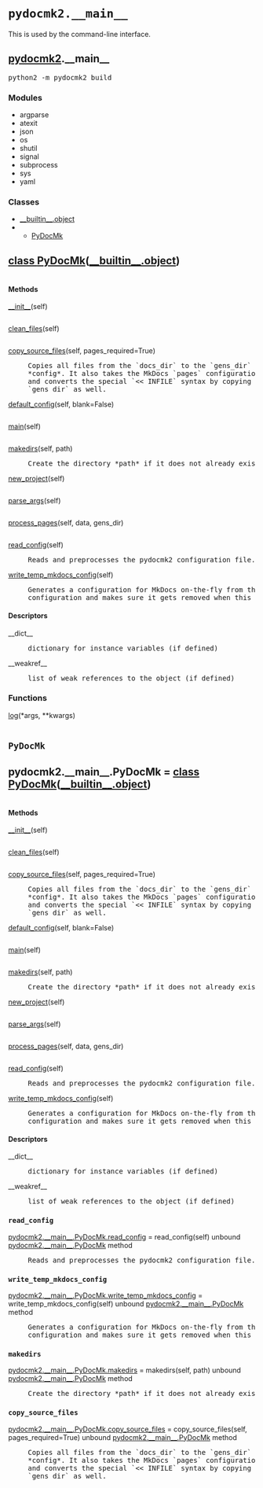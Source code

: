 

<a name="pydocmk2.__main__"></a>

# `pydocmk2.__main__`




 This is used by the command-line interface. 


<h2><a href="./pydocmk2.html">pydocmk2</a>.__main__</h2> <div class="module">  <div class="docstring">

<pre class="doc" markdown="0">python2 -m pydocmk2 build</pre>

</div>  <div class="modules"><h3>Modules</h3><ul class="list"><li>argparse</li><li>atexit</li><li>json</li><li>os</li><li>shutil</li><li>signal</li><li>subprocess</li><li>sys</li><li>yaml</li></ul></div>  <div class="classes"><h3>Classes</h3><ul class="tree"><li><span class="class-name"><a href="./__builtin__.html#object">__builtin__.object</a></span></li><li><ul class="tree"><li><span class="class-name"><a href="./pydocmk2.__main__.html#PyDocMk">PyDocMk</a></span></li></ul></li></ul><dl class="classes"><dt class="class"><h2><a name="PyDocMk" href="#PyDocMk">class <span class="class-name">PyDocMk</span></a>(<a href="./__builtin__.html#object">__builtin__.object</a>)</h2></dt><dd class="class"><dd>


<pre class="doc" markdown="0"></pre>


</dd><h4 class="head-methods">Methods </h4><dl class="function"><dt><a name="PyDocMk-__init__" href="#PyDocMk-__init__"><span class="function-name">__init__</span></a><span class="argspec">(self)</span></dt><dd>

<pre class="doc" markdown="0"></pre>

</dd></dl>
<dl class="function"><dt><a name="PyDocMk-clean_files" href="#PyDocMk-clean_files"><span class="function-name">clean_files</span></a><span class="argspec">(self)</span></dt><dd>

<pre class="doc" markdown="0"></pre>

</dd></dl>
<dl class="function"><dt><a name="PyDocMk-copy_source_files" href="#PyDocMk-copy_source_files"><span class="function-name">copy_source_files</span></a><span class="argspec">(self, pages_required<span class="parameter-default">=True</span>)</span></dt><dd>

<pre class="doc" markdown="0">Copies all files from the `docs_dir` to the `gens_dir` defined in the
*config*. It also takes the MkDocs `pages` configuration into account
and converts the special `<< INFILE` syntax by copying them to the
`gens_dir` as well.</pre>

</dd></dl>
<dl class="function"><dt><a name="PyDocMk-default_config" href="#PyDocMk-default_config"><span class="function-name">default_config</span></a><span class="argspec">(self, blank<span class="parameter-default">=False</span>)</span></dt><dd>

<pre class="doc" markdown="0"></pre>

</dd></dl>
<dl class="function"><dt><a name="PyDocMk-main" href="#PyDocMk-main"><span class="function-name">main</span></a><span class="argspec">(self)</span></dt><dd>

<pre class="doc" markdown="0"></pre>

</dd></dl>
<dl class="function"><dt><a name="PyDocMk-makedirs" href="#PyDocMk-makedirs"><span class="function-name">makedirs</span></a><span class="argspec">(self, path)</span></dt><dd>

<pre class="doc" markdown="0">Create the directory *path* if it does not already exist.</pre>

</dd></dl>
<dl class="function"><dt><a name="PyDocMk-new_project" href="#PyDocMk-new_project"><span class="function-name">new_project</span></a><span class="argspec">(self)</span></dt><dd>

<pre class="doc" markdown="0"></pre>

</dd></dl>
<dl class="function"><dt><a name="PyDocMk-parse_args" href="#PyDocMk-parse_args"><span class="function-name">parse_args</span></a><span class="argspec">(self)</span></dt><dd>

<pre class="doc" markdown="0"></pre>

</dd></dl>
<dl class="function"><dt><a name="PyDocMk-process_pages" href="#PyDocMk-process_pages"><span class="function-name">process_pages</span></a><span class="argspec">(self, data, gens_dir)</span></dt><dd>

<pre class="doc" markdown="0"></pre>

</dd></dl>
<dl class="function"><dt><a name="PyDocMk-read_config" href="#PyDocMk-read_config"><span class="function-name">read_config</span></a><span class="argspec">(self)</span></dt><dd>

<pre class="doc" markdown="0">Reads and preprocesses the pydocmk2 configuration file.</pre>

</dd></dl>
<dl class="function"><dt><a name="PyDocMk-write_temp_mkdocs_config" href="#PyDocMk-write_temp_mkdocs_config"><span class="function-name">write_temp_mkdocs_config</span></a><span class="argspec">(self)</span></dt><dd>

<pre class="doc" markdown="0">Generates a configuration for MkDocs on-the-fly from the pydocmk2
configuration and makes sure it gets removed when this program exists.</pre>

</dd></dl>

  <h4 class="head-desc">Descriptors </h4><dl class="descriptor"><dt>__dict__</dt>
<dd>

<pre class="doc" markdown="0">dictionary for instance variables (if defined)</pre>

</dd>
</dl>
<dl class="descriptor"><dt>__weakref__</dt>
<dd>

<pre class="doc" markdown="0">list of weak references to the object (if defined)</pre>

</dd>
</dl>
</dd></dl></div>  <div class="functions"><h3>Functions</h3><dl class="functions"><dl class="function"><dt><a name="-log" href="#-log"><span class="function-name">log</span></a><span class="argspec">(*args, **kwargs)</span></dt><dd>

<pre class="doc" markdown="0"></pre>

</dd></dl>
</dl></div></div>


<a name="pydocmk2.__main__.PyDocMk"></a>

## `PyDocMk`


<dt class="class"><h2><span class="class-name">pydocmk2.__main__.PyDocMk</span> = <a name="pydocmk2.__main__.PyDocMk" href="#pydocmk2.__main__.PyDocMk">class PyDocMk</a>(<a href="./__builtin__.html#object">__builtin__.object</a>)</h2></dt><dd class="class"><dd>


<pre class="doc" markdown="0"></pre>


</dd><h4 class="head-methods">Methods </h4><dl class="function"><dt><a name="PyDocMk-__init__" href="#PyDocMk-__init__"><span class="function-name">__init__</span></a><span class="argspec">(self)</span></dt><dd>

<pre class="doc" markdown="0"></pre>

</dd></dl>
<dl class="function"><dt><a name="PyDocMk-clean_files" href="#PyDocMk-clean_files"><span class="function-name">clean_files</span></a><span class="argspec">(self)</span></dt><dd>

<pre class="doc" markdown="0"></pre>

</dd></dl>
<dl class="function"><dt><a name="PyDocMk-copy_source_files" href="#PyDocMk-copy_source_files"><span class="function-name">copy_source_files</span></a><span class="argspec">(self, pages_required<span class="parameter-default">=True</span>)</span></dt><dd>

<pre class="doc" markdown="0">Copies all files from the `docs_dir` to the `gens_dir` defined in the
*config*. It also takes the MkDocs `pages` configuration into account
and converts the special `<< INFILE` syntax by copying them to the
`gens_dir` as well.</pre>

</dd></dl>
<dl class="function"><dt><a name="PyDocMk-default_config" href="#PyDocMk-default_config"><span class="function-name">default_config</span></a><span class="argspec">(self, blank<span class="parameter-default">=False</span>)</span></dt><dd>

<pre class="doc" markdown="0"></pre>

</dd></dl>
<dl class="function"><dt><a name="PyDocMk-main" href="#PyDocMk-main"><span class="function-name">main</span></a><span class="argspec">(self)</span></dt><dd>

<pre class="doc" markdown="0"></pre>

</dd></dl>
<dl class="function"><dt><a name="PyDocMk-makedirs" href="#PyDocMk-makedirs"><span class="function-name">makedirs</span></a><span class="argspec">(self, path)</span></dt><dd>

<pre class="doc" markdown="0">Create the directory *path* if it does not already exist.</pre>

</dd></dl>
<dl class="function"><dt><a name="PyDocMk-new_project" href="#PyDocMk-new_project"><span class="function-name">new_project</span></a><span class="argspec">(self)</span></dt><dd>

<pre class="doc" markdown="0"></pre>

</dd></dl>
<dl class="function"><dt><a name="PyDocMk-parse_args" href="#PyDocMk-parse_args"><span class="function-name">parse_args</span></a><span class="argspec">(self)</span></dt><dd>

<pre class="doc" markdown="0"></pre>

</dd></dl>
<dl class="function"><dt><a name="PyDocMk-process_pages" href="#PyDocMk-process_pages"><span class="function-name">process_pages</span></a><span class="argspec">(self, data, gens_dir)</span></dt><dd>

<pre class="doc" markdown="0"></pre>

</dd></dl>
<dl class="function"><dt><a name="PyDocMk-read_config" href="#PyDocMk-read_config"><span class="function-name">read_config</span></a><span class="argspec">(self)</span></dt><dd>

<pre class="doc" markdown="0">Reads and preprocesses the pydocmk2 configuration file.</pre>

</dd></dl>
<dl class="function"><dt><a name="PyDocMk-write_temp_mkdocs_config" href="#PyDocMk-write_temp_mkdocs_config"><span class="function-name">write_temp_mkdocs_config</span></a><span class="argspec">(self)</span></dt><dd>

<pre class="doc" markdown="0">Generates a configuration for MkDocs on-the-fly from the pydocmk2
configuration and makes sure it gets removed when this program exists.</pre>

</dd></dl>

  <h4 class="head-desc">Descriptors </h4><dl class="descriptor"><dt>__dict__</dt>
<dd>

<pre class="doc" markdown="0">dictionary for instance variables (if defined)</pre>

</dd>
</dl>
<dl class="descriptor"><dt>__weakref__</dt>
<dd>

<pre class="doc" markdown="0">list of weak references to the object (if defined)</pre>

</dd>
</dl>
</dd>


<a name="pydocmk2.__main__.PyDocMk.read_config"></a>

### `read_config`


<dl class="function"><dt><a name="-pydocmk2.__main__.PyDocMk.read_config" href="#-pydocmk2.__main__.PyDocMk.read_config"><span class="function-name">pydocmk2.__main__.PyDocMk.read_config</span></a> = read_config<span class="argspec">(self)</span><span class="note"> unbound <a href="./pydocmk2.__main__.html#PyDocMk">pydocmk2.__main__.PyDocMk</a> method</span></dt><dd>

<pre class="doc" markdown="0">Reads and preprocesses the pydocmk2 configuration file.</pre>

</dd></dl>



<a name="pydocmk2.__main__.PyDocMk.write_temp_mkdocs_config"></a>

### `write_temp_mkdocs_config`


<dl class="function"><dt><a name="-pydocmk2.__main__.PyDocMk.write_temp_mkdocs_config" href="#-pydocmk2.__main__.PyDocMk.write_temp_mkdocs_config"><span class="function-name">pydocmk2.__main__.PyDocMk.write_temp_mkdocs_config</span></a> = write_temp_mkdocs_config<span class="argspec">(self)</span><span class="note"> unbound <a href="./pydocmk2.__main__.html#PyDocMk">pydocmk2.__main__.PyDocMk</a> method</span></dt><dd>

<pre class="doc" markdown="0">Generates a configuration for MkDocs on-the-fly from the pydocmk2
configuration and makes sure it gets removed when this program exists.</pre>

</dd></dl>



<a name="pydocmk2.__main__.PyDocMk.makedirs"></a>

### `makedirs`


<dl class="function"><dt><a name="-pydocmk2.__main__.PyDocMk.makedirs" href="#-pydocmk2.__main__.PyDocMk.makedirs"><span class="function-name">pydocmk2.__main__.PyDocMk.makedirs</span></a> = makedirs<span class="argspec">(self, path)</span><span class="note"> unbound <a href="./pydocmk2.__main__.html#PyDocMk">pydocmk2.__main__.PyDocMk</a> method</span></dt><dd>

<pre class="doc" markdown="0">Create the directory *path* if it does not already exist.</pre>

</dd></dl>



<a name="pydocmk2.__main__.PyDocMk.copy_source_files"></a>

### `copy_source_files`


<dl class="function"><dt><a name="-pydocmk2.__main__.PyDocMk.copy_source_files" href="#-pydocmk2.__main__.PyDocMk.copy_source_files"><span class="function-name">pydocmk2.__main__.PyDocMk.copy_source_files</span></a> = copy_source_files<span class="argspec">(self, pages_required<span class="parameter-default">=True</span>)</span><span class="note"> unbound <a href="./pydocmk2.__main__.html#PyDocMk">pydocmk2.__main__.PyDocMk</a> method</span></dt><dd>

<pre class="doc" markdown="0">Copies all files from the `docs_dir` to the `gens_dir` defined in the
*config*. It also takes the MkDocs `pages` configuration into account
and converts the special `<< INFILE` syntax by copying them to the
`gens_dir` as well.</pre>

</dd></dl>

